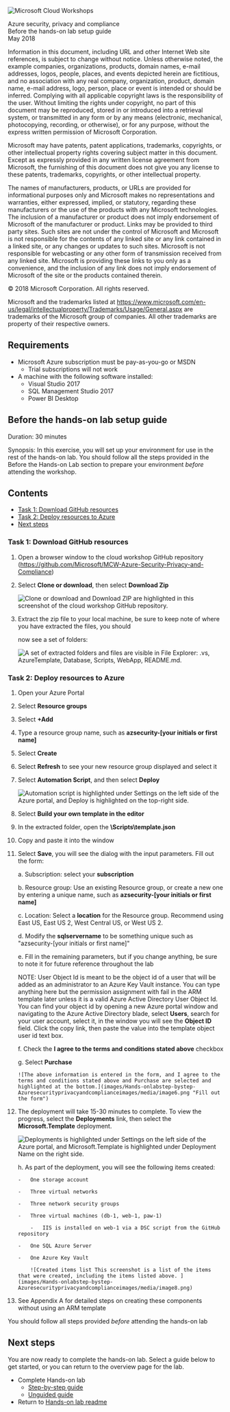 ![](https://github.com/Microsoft/MCW-Template-Cloud-Workshop/raw/master/Media/ms-cloud-workshop.png "Microsoft Cloud Workshops")

<div class="MCWHeader1">
Azure security, privacy and compliance
</div>

<div class="MCWHeader2">
Before the hands-on lab setup guide
</div>

<div class="MCWHeader3">
May 2018
</div>


Information in this document, including URL and other Internet Web site references, is subject to change without notice. Unless otherwise noted, the example companies, organizations, products, domain names, e-mail addresses, logos, people, places, and events depicted herein are fictitious, and no association with any real company, organization, product, domain name, e-mail address, logo, person, place or event is intended or should be inferred. Complying with all applicable copyright laws is the responsibility of the user. Without limiting the rights under copyright, no part of this document may be reproduced, stored in or introduced into a retrieval system, or transmitted in any form or by any means (electronic, mechanical, photocopying, recording, or otherwise), or for any purpose, without the express written permission of Microsoft Corporation.

Microsoft may have patents, patent applications, trademarks, copyrights, or other intellectual property rights covering subject matter in this document. Except as expressly provided in any written license agreement from Microsoft, the furnishing of this document does not give you any license to these patents, trademarks, copyrights, or other intellectual property.

The names of manufacturers, products, or URLs are provided for informational purposes only and Microsoft makes no representations and warranties, either expressed, implied, or statutory, regarding these manufacturers or the use of the products with any Microsoft technologies. The inclusion of a manufacturer or product does not imply endorsement of Microsoft of the manufacturer or product. Links may be provided to third party sites. Such sites are not under the control of Microsoft and Microsoft is not responsible for the contents of any linked site or any link contained in a linked site, or any changes or updates to such sites. Microsoft is not responsible for webcasting or any other form of transmission received from any linked site. Microsoft is providing these links to you only as a convenience, and the inclusion of any link does not imply endorsement of Microsoft of the site or the products contained therein.

© 2018 Microsoft Corporation. All rights reserved.

Microsoft and the trademarks listed at <https://www.microsoft.com/en-us/legal/intellectualproperty/Trademarks/Usage/General.aspx> are trademarks of the Microsoft group of companies. All other trademarks are property of their respective owners.

## Requirements

- Microsoft Azure subscription must be pay-as-you-go or MSDN
  - Trial subscriptions will not work
- A machine with the following software installed:
  - Visual Studio 2017
  - SQL Management Studio 2017
  - Power BI Desktop

## Before the hands-on lab setup guide 

Duration: 30 minutes

Synopsis: In this exercise, you will set up your environment for use in the rest of the hands-on lab. You should follow all the steps provided in the Before the Hands-on Lab section to prepare your environment *before* attending the workshop.

## Contents

- [Task 1: Download GitHub resources](#task-1-download-github-resources)
- [Task 2: Deploy resources to Azure](#task-2-deploy-resources-to-azure)
- [Next steps](#next-steps)

### Task 1: Download GitHub resources

1.  Open a browser window to the cloud workshop GitHub repository (<https://github.com/Microsoft/MCW-Azure-Security-Privacy-and-Compliance>)

2.  Select **Clone or download**, then select **Download Zip**

    ![Clone or download and Download ZIP are highlighted in this screenshot of the cloud workshop GitHub repository.](images/Hands-onlabstep-bystep-Azuresecurityprivacyandcomplianceimages/media/image3.png)

3.  Extract the zip file to your local machine, be sure to keep note of where you have extracted the files, you should

    now see a set of folders:

    ![A set of extracted folders and files are visible in File Explorer: .vs, AzureTemplate, Database, Scripts, WebApp, README.md.](images/Hands-onlabstep-bystep-Azuresecurityprivacyandcomplianceimages/media/image4.png "Extract the zip file")

### Task 2: Deploy resources to Azure

1.  Open your Azure Portal

2.  Select **Resource groups**

3.  Select **+Add**

4.  Type a resource group name, such as **azsecurity-\[your initials or first name\]**

5.  Select **Create**

6.  Select **Refresh** to see your new resource group displayed and select it

7.  Select **Automation Script**, and then select **Deploy**

    ![Automation script is highlighted under Settings on the left side of the Azure portal, and Deploy is highlighted on the top-right side.](images/Hands-onlabstep-bystep-Azuresecurityprivacyandcomplianceimages/media/image5.png "Select Deploy")

8.  Select **Build your own template in the editor**

9.  In the extracted folder, open the **\\Scripts\\template.json**

10. Copy and paste it into the window

11. Select **Save**, you will see the dialog with the input parameters. Fill out the form:

    a.  Subscription: select your **subscription**

    b.  Resource group: Use an existing Resource group, or create a new one by entering a unique name, such as **azsecurity-\[your initials or first name\]**

    c.  Location: Select a **location** for the Resource group. Recommend using East US, East US 2, West Central US, or West US 2.

    d.  Modify the **sqlservername** to be something unique such as "azsecurity-\[your initials or first name\]"

    e.  Fill in the remaining parameters, but if you change anything, be sure to note it for future reference throughout the lab

    NOTE:  User Object Id is meant to be the object id of a user that will be added as an administrator to an Azure Key Vault instance.  You can type anything here but the permission assignment with fail in the ARM template later unless it is a valid Azure Active Directory User Object Id.  You can find your object id by opening a new Azure portal window and navigating to the Azure Active Directory blade, select **Users**, search for your user account, select it, in the window you will see the **Object ID** field.  Click the copy link, then paste the value into the template object user id text box.

    f.  Check the **I agree to the terms and conditions stated above** checkbox

    g.  Select **Purchase**

        ![The above information is entered in the form, and I agree to the terms and conditions stated above and Purchase are selected and highlighted at the bottom.](images/Hands-onlabstep-bystep-Azuresecurityprivacyandcomplianceimages/media/image6.png "Fill out the form")

12. The deployment will take 15-30 minutes to complete. To view the progress, select the **Deployments** link, then select the **Microsoft.Template** deployment.

    ![Deployments is highlighted under Settings on the left side of the Azure portal, and Microsoft.Template is highlighted under Deployment Name on the right side.](images/Hands-onlabstep-bystep-Azuresecurityprivacyandcomplianceimages/media/image7.png "Select the Deployments link")

    h.  As part of the deployment, you will see the following items created:

        -   One storage account

        -   Three virtual networks

        -   Three network security groups

        -   Three virtual machines (db-1, web-1, paw-1)

            -   IIS is installed on web-1 via a DSC script from the GitHub repository

        -   One SQL Azure Server

        -   One Azure Key Vault

            ![Created items list This screenshot is a list of the items that were created, including the items listed above. ](images/Hands-onlabstep-bystep-Azuresecurityprivacyandcomplianceimages/media/image8.png)

13. See Appendix A for detailed steps on creating these components without using an ARM template

You should follow all steps provided *before* attending the hands-on lab

## Next steps

You are now ready to complete the hands-on lab. Select a guide below to get started, or you can return to the overview page for the lab.

- Complete Hands-on lab
  - [Step-by-step guide](https://github.com/Microsoft/MCW-Azure-security-privacy-and-compliance/blob/master/Hands-on%20lab/HOL%20step-by%20step%20-%20Azure%20security%20privacy%20and%20compliance.md)
  - [Unguided guide](https://github.com/Microsoft/MCW-Azure-security-privacy-and-compliance/blob/master/Hands-on%20lab/HOL%20unguided%20-%20Azure%20security%2C%20privacy%20and%20compliance.md)
- Return to [Hands-on lab readme](https://github.com/Microsoft/MCW-Azure-security-privacy-and-compliance/blob/master/README.md)
